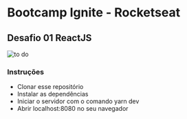 # Bootcamp Ignite - Rocketseat
## Desafio 01 ReactJS

![to do](https://user-images.githubusercontent.com/62735338/114599790-f45a7480-9c69-11eb-98cf-ef11df6f97c3.gif)

### Instruções
* Clonar esse repositório
* Instalar as dependências
* Iniciar o servidor com o comando yarn dev
* Abrir localhost:8080 no seu navegador
